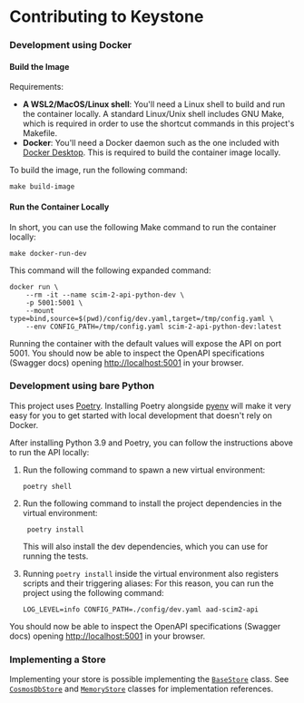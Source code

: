 # Contributing to Keystone

### Development using Docker

#### Build the Image

Requirements:

* **A WSL2/MacOS/Linux shell**: You'll need a Linux shell to build and run the container locally.
  A standard Linux/Unix shell includes GNU Make, which is required in order to use the shortcut commands
  in this project's Makefile.
* **Docker**: You'll need a Docker daemon such as the one included with
  [Docker Desktop](https://www.docker.com/products/docker-desktop/). This is required to build the container
  image locally.

To build the image, run the following command:

```shell
make build-image
```

#### Run the Container Locally

In short, you can use the following Make command to run the container locally:

```shell
make docker-run-dev
```

This command will the following expanded command:

```shell
docker run \
    --rm -it --name scim-2-api-python-dev \
    -p 5001:5001 \
    --mount type=bind,source=$(pwd)/config/dev.yaml,target=/tmp/config.yaml \
    --env CONFIG_PATH=/tmp/config.yaml scim-2-api-python-dev:latest
```

Running the container with the default values will expose the API on port 5001.
You should now be able to inspect the OpenAPI specifications (Swagger docs) opening [http://localhost:5001](http://localhost:5001)
in your browser.

### Development using bare Python

This project uses [Poetry](https://python-poetry.org/).  Installing Poetry alongside
[pyenv](https://github.com/pyenv/pyenv) will make it very easy for you to get started
with local development that doesn't rely on Docker.

After installing Python 3.9 and Poetry, you can follow the instructions above to run
the API locally:

1. Run the following command to spawn a new virtual environment:

   ```shell
   poetry shell
   ```

2. Run the following command to install the project dependencies in the virtual environment:

   ```shell
    poetry install
   ```
   
   This will also install the dev dependencies, which you can use for running the tests. 

3. Running `poetry install` inside the virtual environment also registers scripts and their triggering aliases:
   For this reason, you can run the project using the following command:

   ```shell
   LOG_LEVEL=info CONFIG_PATH=./config/dev.yaml aad-scim2-api
   ```

You should now be able to inspect the OpenAPI specifications (Swagger docs) opening
[http://localhost:5001](http://localhost:5001) in your browser.

### Implementing a Store

Implementing your store is possible implementing the [`BaseStore`](./keystone/store/__init__.py) 
class.  See [`CosmosDbStore`](./keystone/store/cosmos_db_store.py) and
[`MemoryStore`](./keystone/store/memory_store.py) classes for implementation references.
